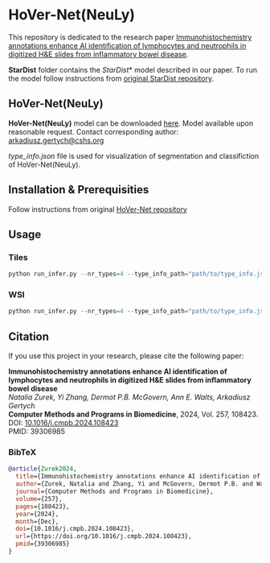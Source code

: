# HoVer-Net(NeuLy)

This repository is dedicated to the research paper [Immunohistochemistry annotations enhance AI identification of lymphocytes and neutrophils in digitized H&E slides from inflammatory bowel disease](https://pubmed.ncbi.nlm.nih.gov/39306985/).

**StarDist** folder contains the *StarDist** model described in our paper. To run the model follow instructions from [original StarDist repository](https://github.com/stardist/stardist).

## HoVer-Net(NeuLy)
**HoVer-Net(NeuLy)** model can be downloaded [here](https://drive.google.com/file/d/1EQh7pE3YpBm2CMHwGQEIdSWrkcQbIV0r/view?usp=drive_link).
Model available upon reasonable request. Contact corresponding author: [arkadiusz.gertych@cshs.org](mailto:arkadiusz.gertych@cshs.org)


*type_info.json* file is used for visualization of segmentation and classifiction of HoVer-Net(NeuLy).

## Installation & Prerequisities
Follow instructions from original [HoVer-Net repository](https://github.com/vqdang/hover_net) 

## Usage
### Tiles
```python
python run_infer.py --nr_types=4 --type_info_path="path/to/type_info.json" --model_path="path/to/HoVer-Net(NeuLy).tar" --model_mode="fast" tile --input_dir="path/to/your/input/images" --output_dir="path/to/your/output/directory"
```
### WSI
```python
python run_infer.py --nr_types=4 --type_info_path="path/to/type_info.json" --model_path="path/to/HoVer-Net(NeuLy).tar" --model_mode="fast" wsi --input_dir="path/to/your/input/images" --output_dir="path/to/your/output/directory"
```

## Citation

If you use this project in your research, please cite the following paper:

**Immunohistochemistry annotations enhance AI identification of lymphocytes and neutrophils in digitized H&E slides from inflammatory bowel disease**  
*Natalia Zurek, Yi Zhang, Dermot P.B. McGovern, Ann E. Walts, Arkadiusz Gertych*  
**Computer Methods and Programs in Biomedicine**, 2024, Vol. 257, 108423.  
DOI: [10.1016/j.cmpb.2024.108423](https://doi.org/10.1016/j.cmpb.2024.108423)  
PMID: 39306985  

### BibTeX

```bibtex
@article{Zurek2024,
  title={Immunohistochemistry annotations enhance AI identification of lymphocytes and neutrophils in digitized H&E slides from inflammatory bowel disease},
  author={Zurek, Natalia and Zhang, Yi and McGovern, Dermot P.B. and Walts, Ann E. and Gertych, Arkadiusz},
  journal={Computer Methods and Programs in Biomedicine},
  volume={257},
  pages={108423},
  year={2024},
  month={Dec},
  doi={10.1016/j.cmpb.2024.108423},
  url={https://doi.org/10.1016/j.cmpb.2024.108423},
  pmid={39306985}
}
